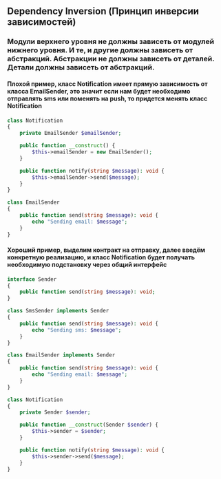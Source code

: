 ##  Dependency Inversion (Принцип инверсии зависимостей)
### Модули верхнего уровня не должны зависеть от модулей нижнего уровня. И те, и другие должны зависеть от абстракций. Абстракции не должны зависеть от деталей. Детали должны зависеть от абстракций.
#### Плохой пример, класс Notification имеет прямую зависимость от класса EmailSender, это значит если нам будет необходимо отправлять sms или поменять на push, то придется менять класс Notification
```php
class Notification
{
    private EmailSender $emailSender;

    public function __construct() {
        $this->emailSender = new EmailSender();
    }

    public function notify(string $message): void {
        $this->emailSender->send($message);
    }
}
```
```php
class EmailSender
{
    public function send(string $message): void {
        echo "Sending email: $message";
    }
}
```
#### Хороший пример, выделим контракт на отправку, далее введём конкретную реализацию, и класс Notification будет получать необходимую подстановку через общий интерфейс
```php
interface Sender
{
    public function send(string $message): void;
}
```
```php
class SmsSender implements Sender
{
    public function send(string $message): void {
        echo "Sending sms: $message";
    }
}
```
```php
class EmailSender implements Sender
{
    public function send(string $message): void {
        echo "Sending email: $message";
    }
}
```
```php
class Notification
{
    private Sender $sender;

    public function __construct(Sender $sender) {
        $this->sender = $sender;
    }

    public function notify(string $message): void {
        $this->sender->send($message);
    }
}
```